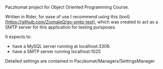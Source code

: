 Paczkomat project for Object Oriented Programming Course.

Written in Rider, for ease of use I recommend using this (tool)[https://github.com/ZiomaleQ/go-smtp-test], which was created to act as a SMTP server for this application for testing pursposes.

It expects to:
- have a MySQL server running at localhost:3306.
- have a SMTP server running localhost:1025

Detailed settings are contained in Paczkomat/Managers/SettingsManager
